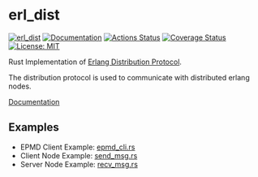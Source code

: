 erl_dist
========

[![erl_dist](https://img.shields.io/crates/v/erl_dist.svg)](https://crates.io/crates/erl_dist)
[![Documentation](https://docs.rs/erl_dist/badge.svg)](https://docs.rs/erl_dist)
[![Actions Status](https://github.com/sile/erl_dist/workflows/CI/badge.svg)](https://github.com/sile/erl_dist/actions)
[![Coverage Status](https://coveralls.io/repos/github/sile/erl_dist/badge.svg?branch=master)](https://coveralls.io/github/sile/erl_dist?branch=master)
[![License: MIT](https://img.shields.io/badge/license-MIT-blue.svg)](LICENSE)

Rust Implementation of [Erlang Distribution Protocol](http://erlang.org/doc/apps/erts/erl_dist_protocol.html).

The distribution protocol is used to communicate with distributed erlang nodes.

[Documentation](https://docs.rs/erl_dist)

Examples
--------

- EPMD Client Example: [epmd_cli.rs](examples/epmd_cli.rs)
- Client Node Example: [send_msg.rs](examples/send_msg.rs)
- Server Node Example: [recv_msg.rs](examples/recv_msg.rs)
